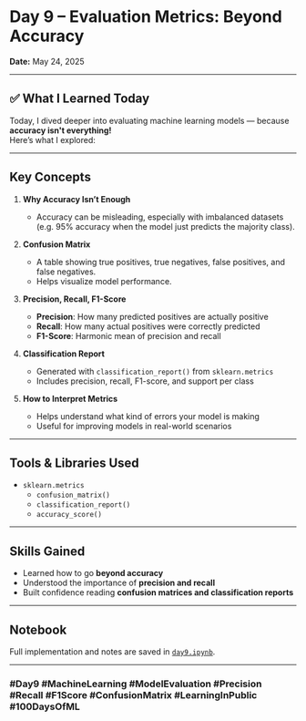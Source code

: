 # Day 9 – Evaluation Metrics: Beyond Accuracy

**Date:** May 24, 2025

---

## ✅ What I Learned Today

Today, I dived deeper into evaluating machine learning models — because **accuracy isn't everything!**  
Here’s what I explored:

---

## Key Concepts

1. **Why Accuracy Isn’t Enough**  
   - Accuracy can be misleading, especially with imbalanced datasets (e.g. 95% accuracy when the model just predicts the majority class).

2. **Confusion Matrix**  
   - A table showing true positives, true negatives, false positives, and false negatives.  
   - Helps visualize model performance.

3. **Precision, Recall, F1-Score**  
   - **Precision**: How many predicted positives are actually positive  
   - **Recall**: How many actual positives were correctly predicted  
   - **F1-Score**: Harmonic mean of precision and recall

4. **Classification Report**  
   - Generated with `classification_report()` from `sklearn.metrics`  
   - Includes precision, recall, F1-score, and support per class

5. **How to Interpret Metrics**  
   - Helps understand what kind of errors your model is making  
   - Useful for improving models in real-world scenarios

---

## Tools & Libraries Used

- `sklearn.metrics`
  - `confusion_matrix()`
  - `classification_report()`
  - `accuracy_score()`

---

## Skills Gained

- Learned how to go **beyond accuracy**  
- Understood the importance of **precision and recall**  
- Built confidence reading **confusion matrices and classification reports**

---

## Notebook

Full implementation and notes are saved in [`day9.ipynb`](day09notes.ipynb).

---

### #Day9 #MachineLearning #ModelEvaluation #Precision #Recall #F1Score #ConfusionMatrix #LearningInPublic #100DaysOfML
